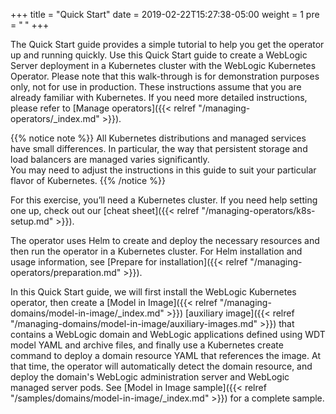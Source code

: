 +++
title = "Quick Start"
date = 2019-02-22T15:27:38-05:00
weight = 1
pre = "<b> </b>"
+++


The Quick Start guide provides a simple tutorial to help you get the operator up and running quickly. Use this Quick Start guide to create a WebLogic Server deployment in a Kubernetes cluster with the WebLogic Kubernetes Operator. Please note that this walk-through is for demonstration purposes only, not for use in production.
These instructions assume that you are already familiar with Kubernetes. If you need more detailed instructions, please
refer to [Manage operators]({{< relref "/managing-operators/_index.md" >}}).

{{% notice note %}}
All Kubernetes distributions and managed services have small differences. In particular,
the way that persistent storage and load balancers are managed varies significantly.  
You may need to adjust the instructions in this guide to suit your particular flavor of Kubernetes.
{{% /notice %}}



For this exercise, you’ll need a Kubernetes cluster. If you need help setting one up, check out our [cheat sheet]({{< relref "/managing-operators/k8s-setup.md" >}}).

The operator uses Helm to create and deploy the necessary resources and then run the operator in a Kubernetes cluster. For Helm installation and usage information, see [Prepare for installation]({{< relref "/managing-operators/preparation.md" >}}).

In this Quick Start guide, we will first install the WebLogic Kubernetes operator, then create a [Model in Image]({{< relref "/managing-domains/model-in-image/_index.md" >}}) [auxiliary image]({{< relref "/managing-domains/model-in-image/auxiliary-images.md" >}}) that contains a WebLogic domain and WebLogic applications defined using WDT model YAML and archive files, and finally use a Kubernetes create command to deploy a domain resource YAML that references the image.  At that time, the operator will automatically detect the domain resource, and deploy the domain's WebLogic administration server and WebLogic managed server pods. See [Model in Image sample]({{< relref "/samples/domains/model-in-image/_index.md" >}}) for a complete sample.
